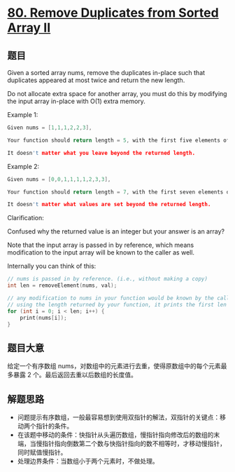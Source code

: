 # [80. Remove Duplicates from Sorted Array II](https://leetcode.com/problems/remove-duplicates-from-sorted-array-ii/)

## 题目

Given a sorted array nums, remove the duplicates in-place such that duplicates appeared at most twice and return the new length.

Do not allocate extra space for another array, you must do this by modifying the input array in-place with O(1) extra memory.

Example 1:

```c
Given nums = [1,1,1,2,2,3],

Your function should return length = 5, with the first five elements of nums being 1, 1, 2, 2 and 3 respectively.

It doesn't matter what you leave beyond the returned length.
```

Example 2:

```c
Given nums = [0,0,1,1,1,1,2,3,3],

Your function should return length = 7, with the first seven elements of nums being modified to 0, 0, 1, 1, 2, 3 and 3 respectively.

It doesn't matter what values are set beyond the returned length.
```

Clarification:

Confused why the returned value is an integer but your answer is an array?

Note that the input array is passed in by reference, which means modification to the input array will be known to the caller as well.

Internally you can think of this:

```c
// nums is passed in by reference. (i.e., without making a copy)
int len = removeElement(nums, val);

// any modification to nums in your function would be known by the caller.
// using the length returned by your function, it prints the first len elements.
for (int i = 0; i < len; i++) {
    print(nums[i]);
}
```

## 题目大意

给定一个有序数组 nums，对数组中的元素进行去重，使得原数组中的每个元素最多暴露 2 个。最后返回去重以后数组的长度值。

## 解题思路

- 问题提示有序数组，一般最容易想到使用双指针的解法，双指针的关键点：移动两个指针的条件。
- 在该题中移动的条件：快指针从头遍历数组，慢指针指向修改后的数组的末端，当慢指针指向倒数第二个数与快指针指向的数不相等时，才移动慢指针，同时赋值慢指针。
- 处理边界条件：当数组小于两个元素时，不做处理。
